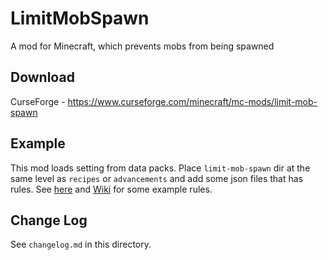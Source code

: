 # LimitMobSpawn

A mod for Minecraft, which prevents mobs from being spawned

## Download

CurseForge - https://www.curseforge.com/minecraft/mc-mods/limit-mob-spawn

## Example

This mod loads setting from data packs. Place `limit-mob-spawn` dir at the same level as `recipes` or `advancements` and
add some json files that has rules. See [here][json example] and [Wiki] for some example rules.

[json example]: https://github.com/Kotori316/LimitMobSpawn/tree/master/src/test/resources/data/limit-mob-spawn/limit-mob-spawn

[Wiki]: https://github.com/Kotori316/LimitMobSpawn/wiki

## Change Log

See `changelog.md` in this directory.
